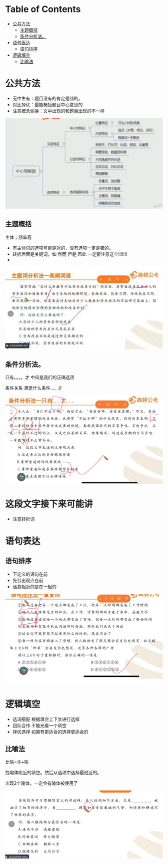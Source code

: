 # Table of Contents

* [公共方法](#公共方法)
  * [主题概括](#主题概括)
  * [条件分析法。](#条件分析法)
* [语句表达](#语句表达)
  * [语句排序](#语句排序)
* [逻辑填空](#逻辑填空)
  * [比喻法](#比喻法)



# 公共方法

+ 无中生有：题目没有的肯定是错的。
+ 对比择优：最能概括题目中心意思的
+ 注意概念偷换：文中出现的和题目出现的不一样



![image-20230719080459739](.images/image-20230719080459739.png)

## 主题概括

主体；频率高

+ 有主体词的选项可能是对的，没有选项一定是错的。 
+ 转折后面是关键词，如 然而 但是 因此  一定要注意这个!!!!!!!
+ 



![image-20230707230329613](.images/image-20230707230329613.png)

## 条件分析法。


只有。。。。才  中间是我们的正确选项


条件关系
满足什么条件..... 才



![image-20230707230252271](.images/image-20230707230252271.png)



# 这段文字接下来可能讲

+ 注意转折词 







# 语句表达 



## 语句排序

+ 下定义的语句在前
+ 先引出观点在前
+ 话意相近的是在一起的



![image-20230707230404588](.images/image-20230707230404588.png)

# 逻辑填空

+ 选词搭配  根据填空上下文进行选择
+ 团队合作 不能光看一个填空
+ 择优选择 如果有更适合的选择更适合的



## 比喻法

比喻=本+喻

找喻体附近的填空。然后从选项中选择最贴近的。


出现2个喻体，一定会有喻体被使用了

![image-20230707230614366](.images/image-20230707230614366.png)
